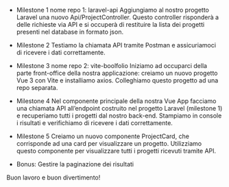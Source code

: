 -   Milestone 1
    nome repo 1: laravel-api
    Aggiungiamo al nostro progetto Laravel una nuovo Api/ProjectController. Questo controller risponderà a delle richieste via API e si occuperà di restituire la lista dei progetti presenti nel database in formato json.

-   Milestone 2
    Testiamo la chiamata API tramite Postman e assicuriamoci di ricevere i dati correttamente.

-   Milestone 3
    nome repo 2: vite-boolfolio
    Iniziamo ad occuparci della parte front-office della nostra applicazione: creiamo un nuovo progetto Vue 3 con Vite e installiamo axios.
    Colleghiamo questo progetto ad una repo separata.

-   Milestone 4
    Nel componente principale della nostra Vue App facciamo una chiamata API all’endpoint costruito nel progetto Laravel (milestone 1) e recuperiamo tutti i progetti dal nostro back-end.
    Stampiamo in console i risultati e verifichiamo di ricevere i dati correttamente.

-   Milestone 5
    Creiamo un nuovo componente ProjectCard, che corrisponde ad una card per visualizzare un progetto. Utilizziamo questo componente per visualizzare tutti i progetti ricevuti tramite API.
-   Bonus:
    Gestire la paginazione dei risultati

Buon lavoro e buon divertimento!
